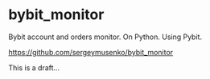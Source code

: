 # bybit_monitor
Bybit account and orders monitor. On Python. Using Pybit.

https://github.com/sergeymusenko/bybit_monitor

This is a draft...
